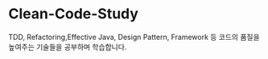 # Clean-Code-Study
TDD, Refactoring,Effective Java, Design Pattern, Framework 등 코드의 품질을 높여주는 기술들을 공부하며 학습합니다. 

